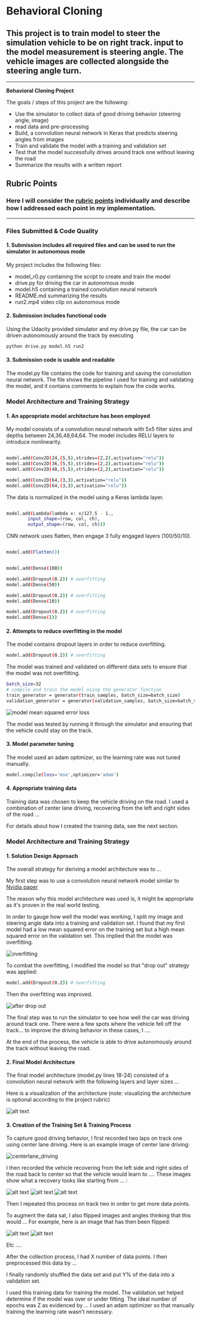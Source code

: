 # **Behavioral Cloning** 

## This project is to train model to steer the simulation vehicle to be on right track. input to the model measurement is steering angle. The vehicle images are collected alongside the steering angle turn.  
---

**Behavioral Cloning Project**

The goals / steps of this project are the following:
* Use the simulator to collect data of good driving behavior (steering angle, image)
* read data and pre-processing
* Build, a convolution neural network in Keras that predicts steering angles from images
* Train and validate the model with a training and validation set
* Test that the model successfully drives around track one without leaving the road
* Summarize the results with a written report


[//]: # (Image References)

[image1]: ./examples/placeholder.png "Model Visualization"
[image2]: ./examples/placeholder.png "Grayscaling"
[image3]: ./examples/placeholder_small.png "Recovery Image"
[image4]: ./examples/placeholder_small.png "Recovery Image"
[image5]: ./examples/placeholder_small.png "Recovery Image"
[image6]: ./examples/run2_center_ex1.jpg "center_lane_Driving"
[image7]: ./examples/dropout_0_2.png "model mean squared error loss"
[image8]: ./examples/overfitting_error1.png "overfitting"

## Rubric Points
### Here I will consider the [rubric points](https://review.udacity.com/#!/rubrics/432/view) individually and describe how I addressed each point in my implementation.  

---
### Files Submitted & Code Quality

#### 1. Submission includes all required files and can be used to run the simulator in autonomous mode

My project includes the following files:
* model_r0.py containing the script to create and train the model
* drive.py for driving the car in autonomous mode
* model.h5 containing a trained convolution neural network 
* README.md summarizing the results
* run2.mp4 video clip on autonomous mode

#### 2. Submission includes functional code
Using the Udacity provided simulator and my drive.py file, the car can be driven autonomously around the track by executing 
```sh
python drive.py model.h5 run2
```

#### 3. Submission code is usable and readable

The model.py file contains the code for training and saving the convolution neural network. The file shows the pipeline I used for training and validating the model, and it contains comments to explain how the code works.

### Model Architecture and Training Strategy

#### 1. An appropriate model architecture has been employed

My model consists of a convolution neural network with 5x5 filter sizes and depths between 24,36,48,64,64. 
The model includes RELU layers to introduce nonlinearity.

```sh

model.add(Conv2D(24,(5,5),strides=(2,2),activation="relu"))
model.add(Conv2D(36,(5,5),strides=(2,2),activation="relu"))
model.add(Conv2D(48,(5,5),strides=(2,2),activation="relu"))

model.add(Conv2D(64,(3,3),activation="relu"))
model.add(Conv2D(64,(3,3),activation="relu"))

```

The data is normalized in the model using a Keras lambda layer.

```sh

model.add(Lambda(lambda x: x/127.5 - 1.,
        input_shape=(row, col, ch),
        output_shape=(row, col, ch)))
```

CNN network uses flatten, then engage 3 fully engaged layers (100/50/10). 

```sh

model.add(Flatten())


model.add(Dense(100))

model.add(Dropout(0.2)) # overfitting
model.add(Dense(50))

model.add(Dropout(0.2)) # overfitting
model.add(Dense(10))

model.add(Dropout(0.2)) # overfitting
model.add(Dense(1))

```


#### 2. Attempts to reduce overfitting in the model

The model contains dropout layers in order to reduce overfitting.

```sh
model.add(Dropout(0.2)) # overfitting
```

The model was trained and validated on different data sets to ensure that the model was not overfitting.

```sh
batch_size=32
# compile and train the model using the generator function
train_generator = generator(train_samples, batch_size=batch_size)
validation_generator = generator(validation_samples, batch_size=batch_size)
```
![model mean squared error loss][image7]


The model was tested by running it through the simulator and ensuring that the vehicle could stay on the track.

#### 3. Model parameter tuning

The model used an adam optimizer, so the learning rate was not tuned manually.
```sh
model.compile(loss='mse',optimizer='adam')
```
#### 4. Appropriate training data

Training data was chosen to keep the vehicle driving on the road. I used a combination of center lane driving, recovering from the left and right sides of the road ... 

For details about how I created the training data, see the next section. 

### Model Architecture and Training Strategy

#### 1. Solution Design Approach

The overall strategy for deriving a model architecture was to ...

My first step was to use a convolution neural network model similar to [Nvidia paper](https://images.nvidia.com/content/tegra/automotive/images/2016/solutions/pdf/end-to-end-dl-using-px.pdf) 

The reason why this model architecture was used is, it might be appropriate as it's proven in the real world testing. 

In order to gauge how well the model was working, I split my image and steering angle data into a training and validation set. I found that my first model had a low mean squared error on the training set but a high mean squared error on the validation set. This implied that the model was overfitting. 

![overfitting][image8]

To combat the overfitting, I modified the model so that "drop out" strategy was applied:
```sh
model.add(Dropout(0.2)) # overfitting
```
Then the overfitting was improved. 

![after drop out][image7]

The final step was to run the simulator to see how well the car was driving around track one. There were a few spots where the vehicle fell off the track... to improve the driving behavior in these cases, I ....

At the end of the process, the vehicle is able to drive autonomously around the track without leaving the road.




#### 2. Final Model Architecture

The final model architecture (model.py lines 18-24) consisted of a convolution neural network with the following layers and layer sizes ...

Here is a visualization of the architecture (note: visualizing the architecture is optional according to the project rubric)

![alt text][image1]

#### 3. Creation of the Training Set & Training Process

To capture good driving behavior, I first recorded two laps on track one using center lane driving. Here is an example image of center lane driving:

![centerlane_driving][image6]

I then recorded the vehicle recovering from the left side and right sides of the road back to center so that the vehicle would learn to .... These images show what a recovery looks like starting from ... :

![alt text][image3]
![alt text][image4]
![alt text][image5]

Then I repeated this process on track two in order to get more data points.

To augment the data sat, I also flipped images and angles thinking that this would ... For example, here is an image that has then been flipped:

![alt text][image6]
![alt text][image7]

Etc ....

After the collection process, I had X number of data points. I then preprocessed this data by ...


I finally randomly shuffled the data set and put Y% of the data into a validation set. 

I used this training data for training the model. The validation set helped determine if the model was over or under fitting. The ideal number of epochs was Z as evidenced by ... I used an adam optimizer so that manually training the learning rate wasn't necessary.
